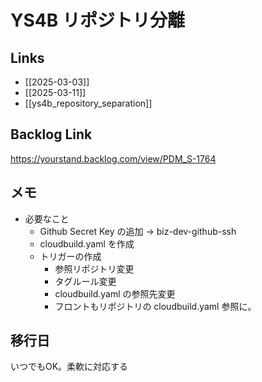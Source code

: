# YS4B リポジトリ分離

## Links
- [[2025-03-03]]
- [[2025-03-11]]
- [[ys4b_repository_separation]]

## Backlog Link

https://yourstand.backlog.com/view/PDM_S-1764

## メモ
- 必要なこと
	- Github Secret Key の追加 -> biz-dev-github-ssh 
	- cloudbuild.yaml を作成
	- トリガーの作成
		- 参照リポジトリ変更
		- タグルール変更
		- cloudbuild.yaml の参照先変更
		- フロントもリポジトリの cloudbuild.yaml 参照に。

## 移行日

いつでもOK。柔軟に対応する